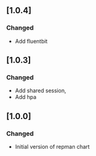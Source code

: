 ## [1.0.4]
### Changed
- Add fluentbit

## [1.0.3]
### Changed
- Add shared session,
- Add hpa

## [1.0.0]
### Changed
- Initial version of repman chart
